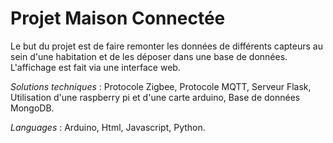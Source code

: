 # Projet Maison Connectée
Le but du projet est de faire remonter les données de différents capteurs au sein d'une habitation et de les déposer dans une base de données. L'affichage est fait via une interface web.

*Solutions techniques* : Protocole Zigbee, Protocole MQTT, Serveur Flask, Utilisation d'une raspberry pi et d'une carte arduino, Base de données MongoDB.

*Languages* : Arduino, Html, Javascript, Python.



